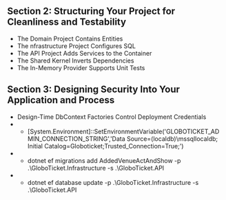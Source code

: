 ## Section 2: Structuring Your Project for Cleanliness and Testability
* The Domain Project Contains Entities
* The nfrastructure Project Configures SQL
* The API Project Adds Services to the Container
* The Shared Kernel Inverts Dependencies
* The In-Memory Provider Supports Unit Tests
## Section 3: Designing Security Into Your Application and Process
* Design-Time DbContext Factories Control Deployment Credentials
* * [System.Environment]::SetEnvironmentVariable('GLOBOTICKET_ADMIN_CONNECTION_STRING','Data Source=(localdb)\mssqllocaldb; Initial Catalog=Globoticket;Trusted_Connection=True;')
* * dotnet ef migrations add AddedVenueActAndShow -p .\GloboTicket.Infrastructure -s .\GloboTicket.API
* * dotnet ef database update -p .\GloboTicket.Infrastructure -s .\GloboTicket.API